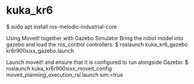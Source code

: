 # kuka_kr6

$ sudo apt install ros-melodic-industrial-core

Using Moveit! together with Gazebo Simulator
Bring the robot model into gazebo and load the ros_control controllers: 
$ roslaunch kuka_kr6_gazebo kr6r900sixx_gazebo.launch

Launch moveit! and ensure that it is configured to run alongside Gazebo: 
$ roslaunch kuka_kr6r900sixx_moveit_config moveit_planning_execution_rsi.launch sim:=true
